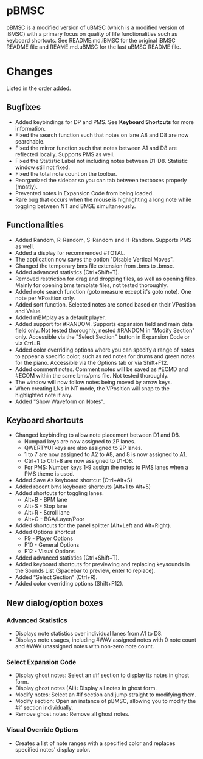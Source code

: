 pBMSC
=====
pBMSC is a modified version of uBMSC (which is a modified version of iBMSC) with a primary focus on quality of life functionalities such as keyboard shortcuts.
See README.md.iBMSC for the original iBMSC README file and REAME.md.uBMSC for the last uBMSC README file.

# Changes
Listed in the order added.
## Bugfixes
* Added keybindings for DP and PMS. See **Keyboard Shortcuts** for more information.
* Fixed the search function such that notes on lane A8 and D8 are now searchable.
* Fixed the mirror function such that notes between A1 and D8 are reflected locally. Supports PMS as well.
* Fixed the Statistic Label not including notes between D1-D8. Statistic window still not fixed.
* Fixed the total note count on the toolbar.
* Reorganized the sidebar so you can tab between textboxes properly (mostly).
* Prevented notes in Expansion Code from being loaded.
* Rare bug that occurs when the mouse is highlighting a long note while toggling between NT and BMSE simultaneously.

## Functionalities
* Added Random, R-Random, S-Random and H-Random. Supports PMS as well.
* Added a display for recommended #TOTAL.
* The application now saves the option "Disable Vertical Moves".
* Changed the temporary bms file extension from .bms to .bmsc.
* Added advanced statistics (Ctrl+Shift+T).
* Removed restriction for drag and dropping files, as well as opening files. Mainly for opening bms template files, not tested thoroughly.
* Added note search function (goto measure except it's goto note). One note per VPosition only.
* Added sort function. Selected notes are sorted based on their VPosition and Value.
* Added mBMplay as a default player.
* Added support for #RANDOM. Supports expansion field and main data field only. Not tested thoroughly, nested #RANDOM in "Modify Section" only. Accessible via the "Select Section" button in Expansion Code or via Ctrl+R.
* Added color overriding options where you can specify a range of notes to appear a specific color, such as red notes for drums and green notes for the piano. Accessible via the Options tab or via Shift+F12.
* Added comment notes. Comment notes will be saved as #ECMD and #ECOM within the same bms/pms file. Not tested thoroughly.
* The window will now follow notes being moved by arrow keys.
* When creating LNs in NT mode, the VPosition will snap to the highlighted note if any.
* Added "Show Waveform on Notes".

## Keyboard shortcuts
* Changed keybinding to allow note placement between D1 and D8.
  * Numpad keys are now assigned to 2P lanes.
  * QWERTYUI keys are also assigned to 2P lanes.
  * 1 to 7 are now assigned to A2 to A8, and 8 is now assigned to A1.
  * Ctrl+1 to Ctrl+8 are now assigned to D1-D8.
  * For PMS: Number keys 1-9 assign the notes to PMS lanes when a PMS theme is used.
* Added Save As keyboard shortcut (Ctrl+Alt+S)
* Added recent bms keyboard shortcuts (Alt+1 to Alt+5)
* Added shortcuts for toggling lanes.
  * Alt+B - BPM lane
  * Alt+S - Stop lane
  * Alt+R - Scroll lane
  * Alt+G - BGA/Layer/Poor
* Added shortcuts for the panel splitter (Alt+Left and Alt+Right).
* Added Options shortcut
  * F9 - Player Options
  * F10 - General Options
  * F12 - Visual Options
* Added advanced statistics (Ctrl+Shift+T).
* Added keyboard shortcuts for previewing and replacing keysounds in the Sounds List (Spacebar to preview, enter to replace).
* Added "Select Section" (Ctrl+R).
* Added color overriding options (Shift+F12).

## New dialog/option boxes

### Advanced Statistics
* Displays note statistics over individual lanes from A1 to D8.
* Displays note usages, including #WAV assigned notes with 0 note count and #WAV unassigned notes with non-zero note count.

### Select Expansion Code
* Display ghost notes: Select an #if section to display its notes in ghost form.
* Display ghost notes (All): Display all notes in ghost form.
* Modify notes: Select an #if section and jump straight to modifying them.
* Modify section: Open an instance of pBMSC, allowing you to modify the #if section individually.
* Remove ghost notes: Remove all ghost notes.

### Visual Override Options
* Creates a list of note ranges with a specified color and replaces specified notes' display color.